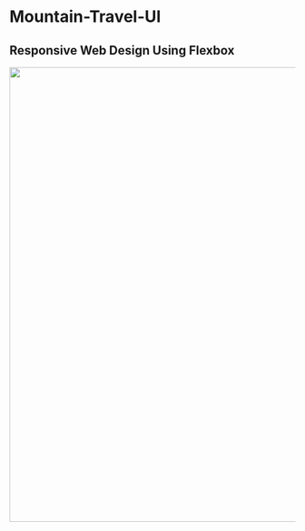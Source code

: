 # Mountain-Travel-UI
## Responsive Web Design Using Flexbox
<img src="mountainTravel.png" width="800">

